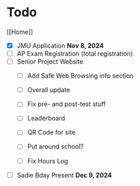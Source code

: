 # Todo

[[Home]]

- [x] JMU Application **Nov 8, 2024**
- [ ] AP Exam Registration (total registration)
- [ ] Senior Project Website
  - [ ] Add Safe Web Browsing info section

  - [ ] Overall update

  - [ ] Fix pre- and post-test stuff

  - [ ] Leaderboard

  - [ ] QR Code for site

  - [ ] Put around school?

  - [ ] Fix Hours Log
- [ ] Sadie Bday Present **Dec 9, 2024**